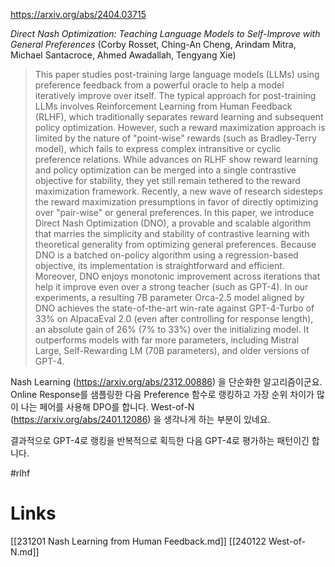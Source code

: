 https://arxiv.org/abs/2404.03715

*Direct Nash Optimization: Teaching Language Models to Self-Improve with General Preferences* (Corby Rosset, Ching-An Cheng, Arindam Mitra, Michael Santacroce, Ahmed Awadallah, Tengyang Xie)

> This paper studies post-training large language models (LLMs) using preference feedback from a powerful oracle to help a model iteratively improve over itself. The typical approach for post-training LLMs involves Reinforcement Learning from Human Feedback (RLHF), which traditionally separates reward learning and subsequent policy optimization. However, such a reward maximization approach is limited by the nature of "point-wise" rewards (such as Bradley-Terry model), which fails to express complex intransitive or cyclic preference relations. While advances on RLHF show reward learning and policy optimization can be merged into a single contrastive objective for stability, they yet still remain tethered to the reward maximization framework. Recently, a new wave of research sidesteps the reward maximization presumptions in favor of directly optimizing over "pair-wise" or general preferences. In this paper, we introduce Direct Nash Optimization (DNO), a provable and scalable algorithm that marries the simplicity and stability of contrastive learning with theoretical generality from optimizing general preferences. Because DNO is a batched on-policy algorithm using a regression-based objective, its implementation is straightforward and efficient. Moreover, DNO enjoys monotonic improvement across iterations that help it improve even over a strong teacher (such as GPT-4). In our experiments, a resulting 7B parameter Orca-2.5 model aligned by DNO achieves the state-of-the-art win-rate against GPT-4-Turbo of 33% on AlpacaEval 2.0 (even after controlling for response length), an absolute gain of 26% (7% to 33%) over the initializing model. It outperforms models with far more parameters, including Mistral Large, Self-Rewarding LM (70B parameters), and older versions of GPT-4.

Nash Learning (https://arxiv.org/abs/2312.00886) 을 단순화한 알고리즘이군요. Online Response를 샘플링한 다음 Preference 함수로 랭킹하고 가장 순위 차이가 많이 나는 페어를 사용해 DPO를 합니다. West-of-N (https://arxiv.org/abs/2401.12086) 을 생각나게 하는 부분이 있네요.

결과적으로 GPT-4로 랭킹을 반복적으로 획득한 다음 GPT-4로 평가하는 패턴이긴 합니다.

#rlhf

# Links

[[231201 Nash Learning from Human Feedback.md]]
[[240122 West-of-N.md]]